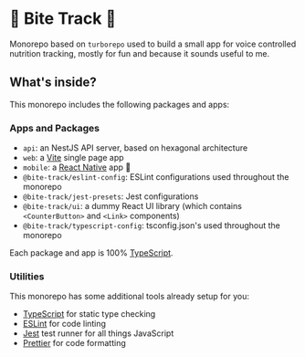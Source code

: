 # 🍜 Bite Track 🥗

Monorepo based on `turborepo` used to build a small app for voice controlled nutrition tracking, mostly for fun and because it sounds useful to me.

## What's inside?

This monorepo includes the following packages and apps:

### Apps and Packages

- `api`: an NestJS API server, based on hexagonal architecture
- `web`: a [Vite](https://vitejs.dev/) single page app
- `mobile`: a [React Native](https://reactnative.dev/) app 🚧
- `@bite-track/eslint-config`: ESLint configurations used throughout the monorepo
- `@bite-track/jest-presets`: Jest configurations
- `@bite-track/ui`: a dummy React UI library (which contains `<CounterButton>` and `<Link>` components)
- `@bite-track/typescript-config`: tsconfig.json's used throughout the monorepo

Each package and app is 100% [TypeScript](https://www.typescriptlang.org/).

### Utilities

This monorepo has some additional tools already setup for you:

- [TypeScript](https://www.typescriptlang.org/) for static type checking
- [ESLint](https://eslint.org/) for code linting
- [Jest](https://jestjs.io) test runner for all things JavaScript
- [Prettier](https://prettier.io) for code formatting

